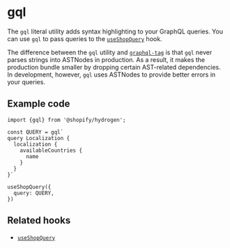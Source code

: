 # gql


The `gql` literal utility adds syntax highlighting to your GraphQL queries. You can use `gql` to pass queries to the [`useShopQuery`](/docs/hooks/global/useshopquery) hook.

The difference between the `gql` utility and [`graphql-tag`](https://github.com/apollographql/graphql-tag) is that `gql` never parses strings into ASTNodes in production. As a result, it makes the production bundle smaller by dropping certain AST-related dependencies. In development, however, `gql` uses ASTNodes to provide better errors in your queries.

## Example code

```tsx
import {gql} from '@shopify/hydrogen';

const QUERY = gql`
query Localization {
  localization {
    availableCountries {
      name
    }
  }
}`

useShopQuery({
  query: QUERY,
})
```

## Related hooks

- [`useShopQuery`](/docs/hooks/global/useshopquery)

